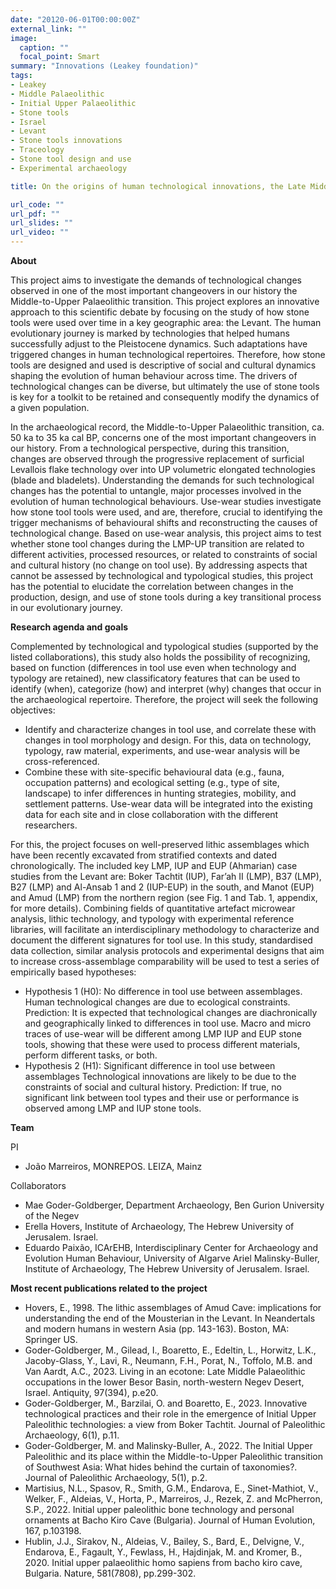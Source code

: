 ```yaml
---
date: "20120-06-01T00:00:00Z"
external_link: ""
image:
  caption: ""
  focal_point: Smart
summary: "Innovations (Leakey foundation)"
tags:
- Leakey
- Middle Palaeolithic
- Initial Upper Palaeolithic
- Stone tools
- Israel
- Levant
- Stone tools innovations
- Traceology
- Stone tool design and use
- Experimental archaeology

title: On the origins of human technological innovations, the Late Middle-to-Upper Paleolithic transition in the Levant 

url_code: ""
url_pdf: ""
url_slides: ""
url_video: ""
---
```


**About**

This project aims to investigate the demands of technological changes observed in one of the most important changeovers in our history the Middle-to-Upper Palaeolithic transition. This project explores an innovative approach to this scientific debate by focusing on the study of how stone tools were used over time in a key geographic area: the Levant.
The human evolutionary journey is marked by technologies that helped humans successfully adjust to the Pleistocene dynamics. Such adaptations have triggered changes in human technological repertoires. Therefore, how stone tools are designed and used is descriptive of social and cultural dynamics shaping the evolution of human behaviour across time. The drivers of technological changes can be diverse, but ultimately the use of stone tools is key for a toolkit to be retained and consequently modify the dynamics of a given population. 


In the archaeological record, the Middle-to-Upper Palaeolithic transition, ca. 50 ka to 35 ka cal BP, concerns one of the most important changeovers in our history. From a technological perspective, during this transition, changes are observed through the progressive replacement of surficial Levallois flake technology over into UP volumetric elongated technologies (blade and bladelets). Understanding the demands for such technological changes has the potential to untangle, major processes involved in the evolution of human technological behaviours. Use-wear studies investigate how stone tool tools were used, and are, therefore, crucial to identifying the trigger mechanisms of behavioural shifts and reconstructing the causes of technological change.
Based on use-wear analysis, this project aims to test whether stone tool changes during the LMP-UP transition are related to different activities, processed resources, or related to constraints of social and cultural history (no change on tool use). By addressing aspects that cannot be assessed by technological and typological studies, this project has the potential to elucidate the correlation between changes in the production, design, and use of stone tools during a key transitional process in our evolutionary journey. 


**Research agenda and goals**

Complemented by technological and typological studies (supported by the listed collaborations), this study also holds the possibility of recognizing, based on function (differences in tool use even when technology and typology are retained), new classificatory features that can be used to identify (when), categorize (how) and interpret (why) changes that occur in the archaeological repertoire. Therefore, the project will seek the following objectives:
-	Identify and characterize changes in tool use, and correlate these with changes in tool morphology and design. For this, data on technology, typology, raw material, experiments, and use-wear analysis will be cross-referenced.
-	Combine these with site-specific behavioural data (e.g., fauna, occupation patterns) and ecological setting (e.g., type of site, landscape) to infer differences in hunting strategies, mobility, and settlement patterns. Use-wear data will be integrated into the existing data for each site and in close collaboration with the different researchers. 


For this, the project focuses on well-preserved lithic assemblages which have been recently excavated from stratified contexts and dated chronologically. The included key LMP, IUP and EUP (Ahmarian) case studies from the Levant are: Boker Tachtit (IUP), Far’ah II (LMP), B37 (LMP), B27 (LMP) and Al-Ansab 1 and 2 (IUP-EUP) in the south, and Manot (EUP) and Amud (LMP) from the northern region (see Fig. 1 and Tab. 1, appendix, for more details). Combining fields of quantitative artefact microwear analysis, lithic technology, and typology with experimental reference libraries, will facilitate an interdisciplinary methodology to characterize and document the different signatures for tool use. 
In this study, standardised data collection, similar analysis protocols and experimental designs that aim to increase cross-assemblage comparability will be used to test a series of empirically based hypotheses:


-	Hypothesis 1 (H0): No difference in tool use between assemblages.
Human technological changes are due to ecological constraints. Prediction: It is expected that technological changes are diachronically and geographically linked to differences in tool use. Macro and micro traces of use-wear will be different among LMP IUP and EUP stone tools, showing that these were used to process different materials, perform different tasks, or both.
-	Hypothesis 2 (H1):  Significant difference in tool use between assemblages
Technological innovations are likely to be due to the constraints of social and cultural history. Prediction: If true, no significant link between tool types and their use or performance is observed among LMP and IUP stone tools. 


**Team**

PI
- João Marreiros, MONREPOS. LEIZA, Mainz

Collaborators
- Mae Goder-Goldberger, Department Archaeology, Ben Gurion University of the Negev 
- Erella Hovers, Institute of Archaeology, The Hebrew University of Jerusalem. Israel.
- Eduardo Paixão, ICArEHB, Interdisciplinary Center for Archaeology and Evolution Human Behaviour, University of Algarve
Ariel Malinsky-Buller, Institute of Archaeology, The Hebrew University of Jerusalem. Israel.


**Most recent publications related to the project**

- Hovers, E., 1998. The lithic assemblages of Amud Cave: implications for understanding the end of the Mousterian in the Levant. In Neandertals and modern humans in western Asia (pp. 143-163). Boston, MA: Springer US.
- Goder-Goldberger, M., Gilead, I., Boaretto, E., Edeltin, L., Horwitz, L.K., Jacoby-Glass, Y., Lavi, R., Neumann, F.H., Porat, N., Toffolo, M.B. and Van Aardt, A.C., 2023. Living in an ecotone: Late Middle Palaeolithic occupations in the lower Besor Basin, north-western Negev Desert, Israel. Antiquity, 97(394), p.e20.
- Goder-Goldberger, M., Barzilai, O. and Boaretto, E., 2023. Innovative technological practices and their role in the emergence of Initial Upper Paleolithic technologies: a view from Boker Tachtit. Journal of Paleolithic Archaeology, 6(1), p.11.
- Goder-Goldberger, M. and Malinsky-Buller, A., 2022. The Initial Upper Paleolithic and its place within the Middle-to-Upper Paleolithic transition of Southwest Asia: What hides behind the curtain of taxonomies?. Journal of Paleolithic Archaeology, 5(1), p.2.
- Martisius, N.L., Spasov, R., Smith, G.M., Endarova, E., Sinet-Mathiot, V., Welker, F., Aldeias, V., Horta, P., Marreiros, J., Rezek, Z. and McPherron, S.P., 2022. Initial upper paleolithic bone technology and personal ornaments at Bacho Kiro Cave (Bulgaria). Journal of Human Evolution, 167, p.103198.
- Hublin, J.J., Sirakov, N., Aldeias, V., Bailey, S., Bard, E., Delvigne, V., Endarova, E., Fagault, Y., Fewlass, H., Hajdinjak, M. and Kromer, B., 2020. Initial upper palaeolithic homo sapiens from bacho kiro cave, Bulgaria. Nature, 581(7808), pp.299-302.









